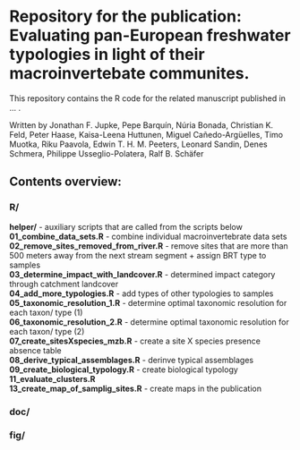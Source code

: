 # Repository for the publication: Evaluating pan-European freshwater typologies in light of their macroinvertebate communites.

This repository contains the R code for the related manuscript published in ... .

Written by Jonathan F. Jupke, Pepe Barquín, Núria Bonada, Christian K. Feld, Peter Haase, Kaisa-Leena Huttunen, Miguel Cañedo-Argüelles, Timo Muotka, Riku Paavola, Edwin T. H. M. Peeters, Leonard Sandin, Denes Schmera, Philippe Usseglio-Polatera, Ralf B. Schäfer

## Contents overview:
### R/   
**helper/** - auxiliary scripts that are called from the scripts below
**01_combine_data_sets.R** - combine individual macroinvertebrate data sets   
**02_remove_sites_removed_from_river.R** - remove sites that are more than 500 meters away from the next stream segment + assign BRT type to samples   
**03_determine_impact_with_landcover.R** - determined impact category through catchment landcover    
**04_add_more_typologies.R** - add types of other typologies to samples    
**05_taxonomic_resolution_1.R** - determine optimal taxonomic resolution for each taxon/ type (1)   
**06_taxonomic_resolution_2.R** - determine optimal taxonomic resolution for each taxon/ type (2)    
**07_create_sitesXspecies_mzb.R** - create a site X species presence absence table    
**08_derive_typical_assemblages.R** - derinve typical assemblages    
**09_create_biological_typology.R** - create biological typology    
**11_evaluate_clusters.R**   
**13_create_map_of_samplig_sites.R**   - create maps in the publication

### doc/  

### fig/  

 

